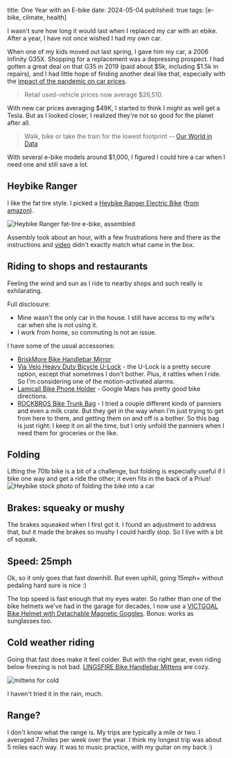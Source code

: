 title: One Year with an E-bike
date: 2024-05-04
published: true
tags: [e-bike, climate, health]

I wasn't sure how long it would last when I replaced my car with an ebike. After a year, I have not once wished I had my own car.

When one of my kids moved out last spring, I gave him my car, a 2006 Infinity G35X. Shopping for a replacement was a depressing prospect. I had gotten a great deal on that G35 in 2019 (paid about $5k, including $1.5k in repairs), and I had little hope of finding another deal like that, especially with the [impact of the pandemic on car prices](https://www.npr.org/2023/03/18/1163278082/car-prices-used-cars-electric-vehicles-pandemic).

> Retail used-vehicle prices now average $26,510.

With new car prices averaging $49K, I started to think I might as well get a Tesla. But as I looked closer, I realized they're not so good for the planet after all.

> Walk, bike or take the train for the lowest footprint -- [Our World in Data](https://ourworldindata.org/travel-carbon-footprint#article-citation)

With several e-bike models around $1,000, I figured I could hire a car when I need one and still save a lot.

## Heybike Ranger

I like the fat tire style. I picked a [Heybike Ranger Electric Bike](https://www.heybike.com/products/heybike-ranger-step-thru-electric-bike) ([from amazon](https://www.amazon.com/gp/product/B0CYC185VD/)).

![Heybike Ranger fat-tire e-bike, assembled](https://lh3.googleusercontent.com/pw/AP1GczN0qvx05QWKrViGW1Z1Vhrf0MhChoisYYmJsMzvTT7ChOyxJfIMx4jl5_6f57GERH1_STocIYlBW4KPr8JbfJ7iIHaXmrFB-SKBMu5JGIjgwSn_Vsogk4mkLh8GVHTVxdvVrT-qxNzM2DqNDVwNFSh8=w1392-h783-s-no-gm)

Assembly took about an hour, with a few frustrations here and there as the instructions and [video](https://www.youtube.com/watch?v=qZd_xIp8QZg) didn't exactly match what came in the box.

## Riding to shops and restaurants

Feeling the wind and sun as I ride to nearby shops and such really is exhilarating.

Full disclosure:

- Mine wasn't the only car in the house. I still have access to my wife's car when she is not using it.
- I work from home, so commuting is not an issue.

I have some of the usual accessories:

- [BriskMore Bike Handlebar Mirror](https://www.amazon.com/dp/B092QKJNPM/)
- [Via Velo Heavy Duty Bicycle U-Lock](https://www.amazon.com/gp/product/B01KD9AQ92/) - the U-Lock is a pretty secure option, except that sometimes I don't bother. Plus, it rattles when I ride. So I'm considering one of the motion-activated alarms.
- [Lamicall Bike Phone Holder](https://www.amazon.com/gp/product/B085DMV7XD/) - Google Maps has pretty good bike directions.
- [ROCKBROS Bike Trunk Bag](https://www.amazon.com/gp/product/B06XPXTCTK/) - I tried a couple different kinds of panniers and even a milk crate. But they get in the way when I'm just trying to get from here to there, and getting them on and off is a bother. So this bag is just right: I keep it on all the time, but I only unfold the panniers when I need them for groceries or the like.

## Folding

Lifting the 70lb bike is a bit of a challenge, but folding is especially useful if I bike one way and get a ride the other; it even fits in the back of a Prius!
![Heybike stock photo of folding the bike into a car](https://www.heybike.com/cdn/shop/files/ae1ff23ad17489e42d354c187e091b5d_e0fb07ef-1aa6-434c-b2e1-49047a81a2a2.jpg?v=1710837587&width=400)

## Brakes: squeaky or mushy

The brakes squeaked when I first got it. I found an adjustment to address that, but it made the brakes so mushy I could hardly stop. So I live with a bit of squeak.

## Speed: 25mph

Ok, so it only goes that fast downhill. But even uphill, going 15mph+ without pedaling hard sure is nice :)

The top speed is fast enough that my eyes water. So rather than one of the bike helmets we've had in the garage for decades, I now use a [VICTGOAL Bike Helmet with Detachable Magnetic Goggles](https://www.amazon.com/gp/product/B07P5LB7Y3/). Bonus: works as sunglasses too.

## Cold weather riding

Going that fast does make it feel colder. But with the right gear, even riding below freezing is not bad. [LINGSFIRE Bike Handlebar Mittens](https://www.amazon.com/gp/product/B0CCP3MPWZ/) are cozy.

![mittens for cold](https://lh3.googleusercontent.com/pw/AP1GczN7dGqs87eKdQEs4dubxpaLTBME8WNdVNDL--V_BmOZDkNCiV22iVlUYlWABC5P_XYxUFVumabcK46iIvLdA8rDj9EyXyrR-KfkRKegKgRlHh-b_KKb8STISz75Y89WgW13spiIT2xAJ5PrQe5ib3XEkA=w612-h813-s-no-gm?authuser=0)

I haven't tried it in the rain, much.

## Range?

I don't know what the range is. My trips are typically a mile or two. I averaged 7.7miles per week over the year. I think my longest trip was about 5 miles each way. It was to music practice, with my guitar on my back :)
